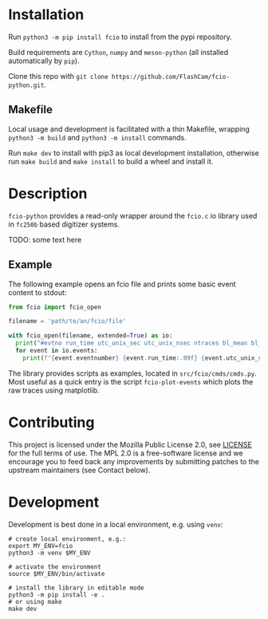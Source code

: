 # Installation



Run `python3 -m pip install fcio` to install from the pypi repository.

Build requirements are `Cython`, `numpy` and `meson-python` (all installed automatically by `pip`).

Clone this repo with `git clone https://github.com/FlashCam/fcio-python.git`.

## Makefile

Local usage and development is facilitated with a thin Makefile, wrapping `python3 -m build` and `python3 -m install` commands.

Run `make dev` to install with pip3 as local development installation, otherwise run `make build` and `make install` to build a wheel and install it.

# Description

`fcio-python` provides a read-only wrapper around the `fcio.c` io library used in `fc250b` based digitizer systems.

TODO: some text here

## Example

The following example opens an fcio file and prints some basic event content to stdout:

```python
from fcio import fcio_open

filename = 'path/to/an/fcio/file'

with fcio_open(filename, extended=True) as io:
  print("#evtno run_time utc_unix_sec utc_unix_nsec ntraces bl_mean bl_std")
  for event in io.events:
    print(f"{event.eventnumber} {event.run_time:.09f} {event.utc_unix_sec} {event.utc_unix_nsec} {event.trace_list.size} {event.fpga_baseline.mean():.1f} {event.fpga_baseline.std():.2f}")

```

The library provides scripts as examples, located in `src/fcio/cmds/cmds.py`.
Most useful as a quick entry is the script `fcio-plot-events` which plots the raw traces using matplotlib.


# Contributing

This project is licensed under the Mozilla Public License 2.0, see [LICENSE](LICENSE) for the full terms of use. The MPL
2.0 is a free-software license and we encourage you to feed back any improvements by submitting patches to the upstream
maintainers (see Contact below).

# Development

Development is best done in a local environment, e.g. using `venv`:

```
# create local environment, e.g.:
export MY_ENV=fcio
python3 -m venv $MY_ENV

# activate the environment
source $MY_ENV/bin/activate

# install the library in editable mode
python3 -m pip install -e .
# or using make
make dev
```